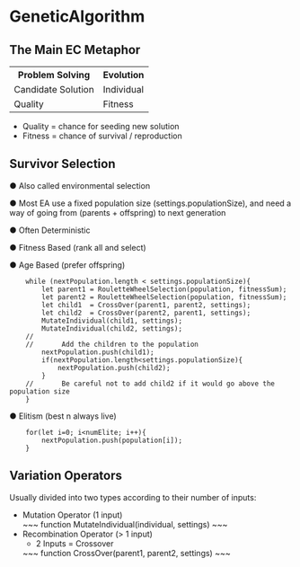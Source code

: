 # GeneticAlgorithm

## The Main EC Metaphor
<table>
  <tr>
    <th>Problem Solving</th>
    <th>Evolution</th>
  </tr>
  <tr>
    <td>Candidate Solution</td>
    <td>Individual</td>
  </tr>
  <tr>
    <td>Quality</td>
    <td>Fitness</td>
  </tr>
</table>
<ul>
<li> Quality = chance for seeding new solution </li>
<li> Fitness = chance of survival / reproduction </li>
</ul>

## Survivor Selection

● Also called environmental selection

● Most EA use a fixed population size (settings.populationSize), and need a
way of going from (parents + offspring) to next
generation

● Often Deterministic

● Fitness Based (rank all and select)

● Age Based (prefer offspring) 

~~~
    while (nextPopulation.length < settings.populationSize){
        let parent1 = RouletteWheelSelection(population, fitnessSum);
        let parent2 = RouletteWheelSelection(population, fitnessSum);
        let child1  = CrossOver(parent1, parent2, settings);
        let child2  = CrossOver(parent2, parent1, settings);
        MutateIndividual(child1, settings);
        MutateIndividual(child2, settings);
    //
    //       Add the children to the population
        nextPopulation.push(child1);
        if(nextPopulation.length<settings.populationSize){
            nextPopulation.push(child2);
        }
    //       Be careful not to add child2 if it would go above the population size
    }
~~~
● Elitism (best n always live)
~~~
    for(let i=0; i<numElite; i++){
        nextPopulation.push(population[i]);
    }
~~~

## Variation Operators
Usually divided into two types according to their
number of inputs:
<ul>
<li> Mutation Operator (1 input) </li>
  ~~~
  function MutateIndividual(individual, settings)
  ~~~
<li> Recombination Operator (> 1 input) 
<ul><li> 2 Inputs = Crossover </li> </ul> </li>
  ~~~
  function CrossOver(parent1, parent2, settings)
  ~~~
</ul>
